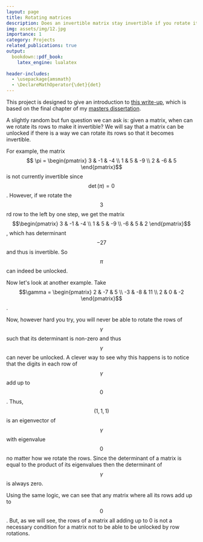 ```yaml
---
layout: page
title: Rotating matrices
description: Does an invertible matrix stay invertible if you rotate its rows?
img: assets/img/12.jpg
importance: 1
category: Projects
related_publications: true
output: 
  bookdown::pdf_book:
    latex_engine: lualatex
    
header-includes:
  - \usepackage{amsmath}
  - \DeclareMathOperator{\det}{det}
---
```


This project is designed to give an introduction to [this write-up](assets/pdf/Unlocking_Matrices.pdf), which is based on the final chapter of my [masters dissertation](assets/pdf/PM.pdf).

A slightly random but fun question we can ask is: given a matrix, when can we rotate its rows to make it invertible? We will say that a matrix can be unlocked if there is a way we can rotate its rows so that it becomes invertible.

For example, the matrix  $$ \pi = \begin{pmatrix} 3 & -1 & -4 \\ 1 & 5 & -9 \\ 2 & -6 & 5 \end{pmatrix}$$ is not currently invertible since $$\det(\pi)=0$$. However, if we rotate the $$3$$rd row to the left by one step, we get the matrix  $$\begin{pmatrix}
        3 & -1 & -4 \\
        1 & 5 & -9 \\
        -6 & 5 & 2
    \end{pmatrix}$$, which has determinant $$-27$$ and thus is invertible. So $$\pi$$ can indeed be unlocked.
    
Now let's look at another example. Take $$\gamma =
    \begin{pmatrix} 
    2 & -7 & 5 \\ 
    -3 & -8 & 11 \\
    2 & 0 & -2
    \end{pmatrix}$$. 
    

Now, however hard you try, you will never be able to rotate the rows of $$\gamma$$ such that its determinant is non-zero and thus $$\gamma$$ can never be unlocked. A clever way to see why this happens is to notice that the digits in each row of $$\gamma$$ add up to $$0$$. Thus, $$(1,1,1)$$ is an eigenvector of $$\gamma$$  with eigenvalue $$0$$ no matter how we rotate the rows. Since the determinant of a matrix is equal to the product of its eigenvalues then the determinant of $$\gamma$$ is always zero. 
    
Using the same logic, we can see that any matrix where all its rows add up to $$0$$.
But, as we will see, the rows of a matrix all adding up to $0$ is not a necessary condition for a matrix not to be able to be unlocked by row rotations.

